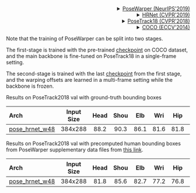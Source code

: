
<!-- [ALGORITHM] -->

<details>
<summary align="right"><a href="https://arxiv.org/abs/1906.04016">PoseWarper (NeurIPS'2019)</a></summary>

```bibtex
@inproceedings{NIPS2019_gberta,
title = {Learning Temporal Pose Estimation from Sparsely Labeled Videos},
author = {Bertasius, Gedas and Feichtenhofer, Christoph, and Tran, Du and Shi, Jianbo, and Torresani, Lorenzo},
booktitle = {Advances in Neural Information Processing Systems 33},
year = {2019},
}
```

</details>

<!-- [ALGORITHM] -->

<details>
<summary align="right"><a href="http://openaccess.thecvf.com/content_CVPR_2019/html/Sun_Deep_High-Resolution_Representation_Learning_for_Human_Pose_Estimation_CVPR_2019_paper.html">HRNet (CVPR'2019)</a></summary>

```bibtex
@inproceedings{sun2019deep,
  title={Deep high-resolution representation learning for human pose estimation},
  author={Sun, Ke and Xiao, Bin and Liu, Dong and Wang, Jingdong},
  booktitle={Proceedings of the IEEE conference on computer vision and pattern recognition},
  pages={5693--5703},
  year={2019}
}
```

</details>

<!-- [DATASET] -->

<details>
<summary align="right"><a href="http://openaccess.thecvf.com/content_cvpr_2018/html/Andriluka_PoseTrack_A_Benchmark_CVPR_2018_paper.html">PoseTrack18 (CVPR'2018)</a></summary>

```bibtex
@inproceedings{andriluka2018posetrack,
  title={Posetrack: A benchmark for human pose estimation and tracking},
  author={Andriluka, Mykhaylo and Iqbal, Umar and Insafutdinov, Eldar and Pishchulin, Leonid and Milan, Anton and Gall, Juergen and Schiele, Bernt},
  booktitle={Proceedings of the IEEE Conference on Computer Vision and Pattern Recognition},
  pages={5167--5176},
  year={2018}
}
```

</details>

<!-- [DATASET] -->

<details>
<summary align="right"><a href="https://link.springer.com/chapter/10.1007/978-3-319-10602-1_48">COCO (ECCV'2014)</a></summary>

```bibtex
@inproceedings{lin2014microsoft,
  title={Microsoft coco: Common objects in context},
  author={Lin, Tsung-Yi and Maire, Michael and Belongie, Serge and Hays, James and Perona, Pietro and Ramanan, Deva and Doll{\'a}r, Piotr and Zitnick, C Lawrence},
  booktitle={European conference on computer vision},
  pages={740--755},
  year={2014},
  organization={Springer}
}
```

</details>

Note that the training of PoseWarper can be split into two stages.

The first-stage is trained with the pre-trained [checkpoint](https://download.openmmlab.com/mmpose/top_down/hrnet/hrnet_w48_coco_384x288-314c8528_20200708.pth) on COCO dataset, and the main backbone is fine-tuned on PoseTrack18 in a single-frame setting.

The second-stage is trained with the last [checkpoint](https://download.openmmlab.com/mmpose/top_down/posewarper/hrnet_w48_posetrack18_384x288_posewarper_stage1-08b632aa_20211130.pth) from the first stage, and the warping offsets are learned in a multi-frame setting while the backbone is frozen.

Results on PoseTrack2018 val with ground-truth bounding boxes

| Arch  | Input Size | Head | Shou | Elb | Wri | Hip | Knee | Ankl | Total  | ckpt    | log     |
| :--- | :--------: | :------: |:------: |:------: |:------: |:------: |:------: | :------: | :------: |:------: |:------: |
| [pose_hrnet_w48](/configs/body/2d_kpt_sview_rgb_vid/posewarper/posetrack18/hrnet_w48_posetrack18_384x288_posewarper_stage2.py) | 384x288 | 88.2 | 90.3 | 86.1 | 81.6 | 81.8 | 83.8 | 81.5 | 85.0 | [ckpt](https://download.openmmlab.com/mmpose/top_down/posewarper/hrnet_w48_posetrack18_384x288_posewarper_stage2-4abf88db_20211130.pth) | [log](https://download.openmmlab.com/mmpose/top_down/posewarper/hrnet_w48_posetrack18_384x288_posewarper_stage2_20211130.log.json) |

Results on PoseTrack2018 val with precomputed human bounding boxes from PoseWarper supplementary data files from [this link](https://www.dropbox.com/s/ygfy6r8nitoggfq/PoseWarper_supp_files.zip?dl=0).

| Arch  | Input Size | Head | Shou | Elb | Wri | Hip | Knee | Ankl | Total  | ckpt    | log     |
| :--- | :--------: | :------: |:------: |:------: |:------: |:------: |:------: | :------: | :------: |:------: |:------: |
| [pose_hrnet_w48](/configs/body/2d_kpt_sview_rgb_vid/posewarper/posetrack18/hrnet_w48_posetrack18_384x288_posewarper_stage2.py) | 384x288 | 81.8 | 85.6 | 82.7 | 77.2 | 76.8 | 79.0 | 74.4 | 79.8 | [ckpt](https://download.openmmlab.com/mmpose/top_down/posewarper/hrnet_w48_posetrack18_384x288_posewarper_stage2-4abf88db_20211130.pth) | [log](https://download.openmmlab.com/mmpose/top_down/posewarper/hrnet_w48_posetrack18_384x288_posewarper_stage2_20211130.log.json) |
